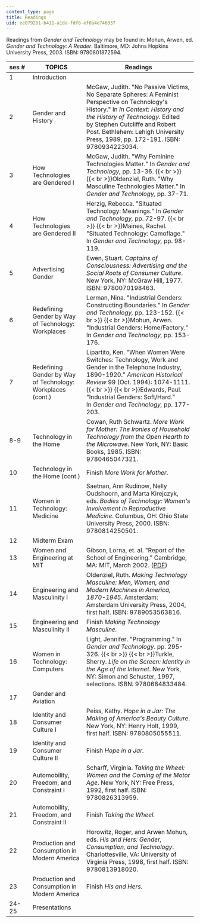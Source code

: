 ```yaml
---
content_type: page
title: Readings
uid: ee079281-b411-a1da-fdf8-ef0a4e746037
---
```


Readings from _Gender and_ _Technology_ may be found in: Mohun, Arwen, ed. _Gender and Technology: A Reader_. Baltimore, MD: Johns Hopkins University Press, 2003. ISBN: 9780801872594.

| ses #  | TOPICS | Readings |
| --- | --- | --- |
| 1 | Introduction | &nbsp; |
| 2 | Gender and History | McGaw, Judith. "No Passive Victims, No Separate Spheres: A Feminist Perspective on Technology's History." In _In Context: History and the History of Technology._ Edited by Stephen Cutcliffe and Robert Post. Bethlehem: Lehigh University Press, 1989, pp. 172-191. ISBN: 9780934223034. |
| 3 | How Technologies are Gendered I | McGaw, Judith. "Why Feminine Technologies Matter." In _Gender and Technology,_ pp. 13-36.  {{< br >}}  {{< br >}}Oldenziel, Ruth. "Why Masculine Technologies Matter." In _Gender and Technology,_ pp. 37-71. |
| 4 | How Technologies are Gendered II | Herzig, Rebecca. "Situated Technology: Meanings." In _Gender and Technology,_ pp. 72-97.  {{< br >}}  {{< br >}}Maines, Rachel. "Situated Technology: Camoflage." In _Gender and Technology,_ pp. 98-119. |
| 5 | Advertising Gender | Ewen, Stuart. _Captains of Consciousness: Advertising and the Social Roots of Consumer Culture_. New York, NY: McGraw Hill, 1977. ISBN: 9780070198463. |
| 6 | Redefining Gender by Way of Technology: Workplaces | Lerman, Nina. "Industrial Genders: Constructing Boundaries." In _Gender and Technology,_ pp. 123-152.  {{< br >}}  {{< br >}}Mohun, Arwen. "Industrial Genders: Home/Factory." In _Gender and Technology,_ pp. 153-176. |
| 7 | Redefining Gender by Way of Technology: Workplaces (cont.) | Lipartito, Ken. "When Women Were Switches: Technology, Work and Gender in the Telephone Industry, 1890-1920." _American Historical Review_ 99 (Oct. 1994): 1074-1111.  {{< br >}}  {{< br >}}Edwards, Paul. "Industrial Genders: Soft/Hard." In _Gender and Technology,_ pp. 177-203. |
| 8-9 | Technology in the Home | Cowan, Ruth Schwartz. _More Work for Mother: The Ironies of Household Technology from the Open Hearth to the Microwave_. New York, NY: Basic Books, 1985. ISBN: 9780465047321. |
| 10 | Technology in the Home (cont.) | Finish _More Work for Mother_. |
| 11 | Women in Technology: Medicine | Saetnan, Ann Rudinow, Nelly Oudshoorn, and Marta Kirejczyk, eds. _Bodies of Technology: Women's Involvement in Reproductive Medicine_. Columbus, OH: Ohio State University Press, 2000. ISBN: 9780814250501. |
| 12 | Midterm Exam | &nbsp; |
| 13 | Women and Engineering at MIT | Gibson, Lorna, et. al. "Report of the School of Engineering." Cambridge, MA: MIT, March 2002. ([PDF](http://web.mit.edu/faculty/reports/pdf/soe.pdf)) |
| 14 | Engineering and Masculinity I | Oldenziel, Ruth. _Making Technology Masculine: Men, Women, and Modern Machines in America, 1870-1945_. Amsterdam: Amsterdam University Press, 2004, first half. ISBN: 9789053563816. |
| 15 | Engineering and Masculinity II | Finish _Making Technology Masculine._ |
| 16 | Women in Technology: Computers | Light, Jennifer. "Programming." In _Gender and Technology_. pp. 295-326.  {{< br >}}  {{< br >}}Turkle, Sherry. _Life on the Screen: Identity in the Age of the Internet_. New York, NY: Simon and Schuster, 1997, selections. ISBN: 9780684833484. |
| 17 | Gender and Aviation | &nbsp; |
| 18 | Identity and Consumer Culture I | Peiss, Kathy. _Hope in a Jar: The Making of America's Beauty Culture_. New York, NY: Henry Holt, 1999, first half. ISBN: 9780805055511. |
| 19 | Identity and Consumer Culture II | Finish _Hope in a Jar._ |
| 20 | Automobility, Freedom, and Constraint I | Scharff, Virginia. _Taking_ _the Wheel: Women and the Coming of the Motor Age_. New York, NY: Free Press, 1992, first half. ISBN: 9780826313959. |
| 21 | Automobility, Freedom, and Constraint II | Finish _Taking the Wheel._ |
| 22 | Production and Consumption in Modern America | Horowitz, Roger, and Arwen Mohun, eds. _His and Hers: Gender, Consumption, and Technology_. Charlottesville, VA: University of Virginia Press, 1998, first half. ISBN: 9780813918020. |
| 23 | Production and Consumption in Modern America | Finish _His and Hers._ |
| 24-25 | Presentations |